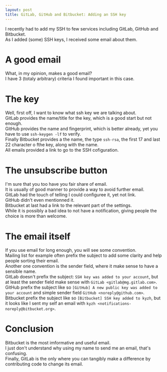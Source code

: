 ```yaml
---
layout: post
title: GitLab, GitHub and Bitbucket: Adding an SSH key
---
```


I recently had to add my SSH to few services including GitLab, GitHub and Bitbucket.  
As I added (some) SSH keys, I received some email about them.  

# A good email
What, in my opinion, makes a good email?  
I have 3 (totaly arbitrary) criteria I found important in this case.  

# The key
Well, first off, I want to know what ssh key we are talking about.  
GitLab provides the name/title for the key, which is a good start but not enough.  
GitHub provides the name and fingerprint, which is better already, yet you have to use `ssh-keygen -lf` to verify.  
Finally Bitbucket provides a the name, the type `ssh-rsa`, the first 17 and last 22 character o fthe key, along with the name.  
All emails provided a link to go to the SSH cofiguration.  

# The unsubscribe button
I'm sure that you too have you fair share of email.  
It is usually of good manner to provide a way to avoid further email.  
GitLab had the touch of telling I could configuree it, yet not link.  
GitHub didn't even mentionned it.  
Bitbucket at last had a link to the relevant part of the settings.  
While it is possibly a bad idea to not have a notification, giving people the choice is more than welcome.  


# The email itself
If you use email for long enough, you will see some convention.  
Mailing list for example often prefix the subject to add some clarity and help people sorting their email.  
Another one convention is the sender field, where it make sense to have a sensible name.  
GitLab doesn't prefix the subject: `SSH key was added to your account`, but at least the sender field make sense with `GitLab <gitlab@mg.gitlab.com>`.  
GitHub prefix the subject like so `[GitHub] A new public key was added to your account` and simple sender field `GitHub <noreply@github.com>`.  
Bitbucket prefix the subject like so `[Bitbucket] SSH key added to kyzh`, but it looks like I sent my self an email with `kyzh <notifications-noreply@bitbucket.org>`.  

# Conclusion
Bitbucket is the most imformative and useful email.  
I just don't understand why using my name to send me an email, that's confusing.  
Finally, GitLab is the only where you can tangibly make a difference by contributing code to change its email.  
